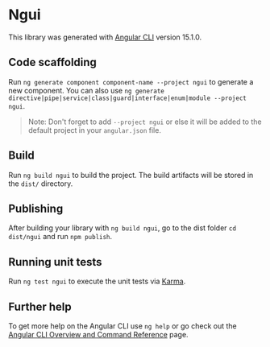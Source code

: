 # Ngui

This library was generated with [Angular CLI](https://github.com/angular/angular-cli) version 15.1.0.

## Code scaffolding

Run `ng generate component component-name --project ngui` to generate a new component. You can also use `ng generate directive|pipe|service|class|guard|interface|enum|module --project ngui`.
> Note: Don't forget to add `--project ngui` or else it will be added to the default project in your `angular.json` file. 

## Build

Run `ng build ngui` to build the project. The build artifacts will be stored in the `dist/` directory.

## Publishing

After building your library with `ng build ngui`, go to the dist folder `cd dist/ngui` and run `npm publish`.

## Running unit tests

Run `ng test ngui` to execute the unit tests via [Karma](https://karma-runner.github.io).

## Further help

To get more help on the Angular CLI use `ng help` or go check out the [Angular CLI Overview and Command Reference](https://angular.io/cli) page.
